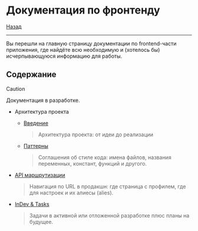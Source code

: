 # Документация по фронтенду

[Назад](/docs/index.md)

---

Вы перешли на главную страницу документации по frontend-части
приложения, где найдёте всю необходимую и (хотелось бы)
исчерпывающуюся информацию для работы.

## Содержание

<!-- prettier-ignore -->
> [!CAUTION]
> Документация в разработке.

- Архитектура проекта

  - [Введение](./architecture/index.md)

    > Архитектура проекта: от идеи до реализации

  - [Паттерны](./architecture/patterns.md)

    > Соглашения об стиле кода: имена файлов, названия переменных,
    > констант, функций и другого.

- [API маршрутизации](./api-routes.md)

  > Навигация по URL в продакшн: где страница с профилем, где для
  > настроек и их алиесы (alies).

- [InDev & Tasks](./wip.md)

  > Задачи в активной или отложенной разработке плюс планы на будущее.
